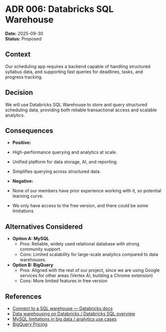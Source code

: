 # ADR 006: Databricks SQL Warehouse

**Date:** 2025-09-30  
**Status:** Proposed  

## Context  
Our scheduling app requires a backend capable of handling structured syllabus data, and supporting fast queries for deadlines, tasks, and progress tracking.  

## Decision  
We will use Databricks SQL Warehouse to store and query structured scheduling data, providing both reliable transactional access and scalable analytics.  

## Consequences 
- **Positive:**  
- High-performance querying and analytics at scale.  
- Unified platform for data storage, AI, and reporting.  
- Simplifies querying across structured data.

- **Negative:** 
- None of our members have prior experience working with it, so potential learning curve.
- We only have access to the free version, and there could be some limitations 

## Alternatives Considered  
- **Option A: MySQL**
    - Pros: Reliable, widely used relational database with strong community support. 
    - Cons: Limited scalability for large-scale analytics compared to data warehouses.
- **Option B: BigQuery**
    - Pros: Aligned with the rest of our project, since we are using Google services for other areas (Vertex AI, building a Chrome extension)
    - Cons: More limited features in free version

## References 
- [Connect to a SQL warehouse — Databricks docs](https://docs.databricks.com/aws/en/compute/sql-warehouse/?utm_source=chatgpt.com)
- [Data warehousing on Databricks / Databricks SQL overview](https://docs.databricks.com/aws/en/sql/?utm_source=chatgpt.com)
- [MySQL limitations in big data / analytics use cases](https://www.gridgain.com/resources/blog/mysql-limitations-in-big-data-analytics?utm_source=chatgpt.com)
- [BigQuery Pricing](https://cloud.google.com/bigquery/pricing?hl=en#:~:text=BigQuery%20charges%20for%20other%20operations,billing%20account%20attached%20to%20it.)